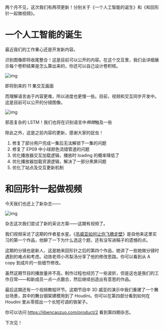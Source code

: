 两个月不见，这次我们有两项更新！分别关于《一个人工智能的诞生》和《和回形针一起做视频》。





# 一个人工智能的诞生




最近我们的工作重心还是开发新内容。



识别图像即将收尾整合！这是目前可以公开的内容。在这个交互里，我们会详细展示每个卷积结果是怎么算出来的，你还可以自己设计卷积核。



![img](https://mmbiz.qpic.cn/mmbiz_gif/OqGIko5qXaeFntBt5nEI9g2uj8AH7Xj3HvamqRB768OvX5twcq7tlqCoibUQCm8Wdo5qz4ibLyEicRRjbmAggdsRg/640?wx_fmt=gif)

即将到来的 11 集交互画面



而理解语言由于内容更难，所以进度也更慢一些。目前，视频和交互同步开发中。这是目前可以公开的分镜图像。



![img](https://mmbiz.qpic.cn/mmbiz_png/OqGIko5qXaeFntBt5nEI9g2uj8AH7Xj3licG5vyZcE16nZLR6aAmXbC3c64iapdbHuTroICPABvqBQrcQLSZUNkg/640?wx_fmt=png)

邪恶复杂的 LSTM！我们也将在识别语言中*稍微*触及一些



除此之外，这是之前内容的更新，感谢大家的捉虫！



1. 修复了部分用户完成一集后无法解锁下一集的问题
2. 修复了 EP09 中小球颜色流错管道的问题
3. 优化播放器交互加载逻辑，播放时 loading 的概率降低了
4. 优化播放器加载资源逻辑，解决了一部分黑屏问题
5. 优化了站点及交互更新机制



# 和回形针一起做视频



今天我们也还上了新杂志——



![img](https://mmbiz.qpic.cn/mmbiz_png/OqGIko5qXaeFntBt5nEI9g2uj8AH7Xj3KicicR9lOL2HkKTVjBvyll867noZdlc8bliacojCoCwTdoSz1bLx6NtGA/640?wx_fmt=png)



杂志这次我们尝试了新的采访方案——这期有视频了。



我们视频采访了这期的作者星水星。《[吊威亚如何让你飞檐走壁](https://mp.weixin.qq.com/s?__biz=MzA3NDM1MjUwNg==&mid=2247491392&idx=1&sn=8818d3991123589d7d6792f7cd5f4b04&scene=21#wechat_redirect)》是自他来这里实习的第一个作品，他聊了一下为什么选这个题，还有没写进稿子的遗憾的点。



这期的分镜也是新人，这是她来回形针之后的第四个作品，她讲了一些她做分镜时遇到的难点和考虑。动效老师小吊梨汤分享了他的修改思路。你可以看到从 A copy 到成片的一些细节修改。



虽然这期节目的播放量并不高，制作过程也经历了一些波折，但是这也是我们的工作日常——和新成员一点一点磨合，然后继续创造出有意思的作品。



最后这期还有一个视频教程环节。这期节目中 3D 威亚的演示中我们重建了一个舞台场景，其中的舞台钢架建模用到了 Houdini。你可以在第四部分看到如何在 Houdini 里从零搭出一个长短可调的铁架子。



你可以访问 https://jibencaozuo.com/product/2 看到第四期杂志。



下次见！